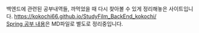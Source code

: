 백엔드에 관련된 공부내역들, 까먹었을 때 다시 찾아볼 수 있게 정리해놓은 사이트입니다.
https://kokochi66.github.io/StudyFilm_BackEnd_kokochi/ <br>
[Spring 공부 내용](https://github.com/kokochi66/StudyFilm_BackEnd_kokochi/blob/main/5_Spring4/README.md)은 MD파일로 별도로 정리중입니다.
